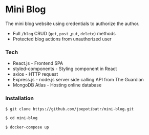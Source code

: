 # Mini Blog


The mini blog website using credentials to authorize the author.

  - Full `/blog` CRUD (`get`, `post` ,`put`, `delete`) methods
  - Protected blog actions from unauthorized user

### Tech
* React.js - Frontend SPA
* styled-components - Styling component in React
* axios - HTTP request
* Express.js - node.js server side calling API from The Guardian
* MongoDB Atlas - Hosting online database

### Installation

```sh
$ git clone https://github.com/joepotibutr/mini-blog.git

$ cd mini-blog

$ docker-compose up
```
